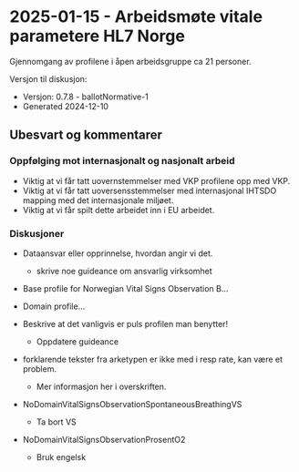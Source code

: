 # 2025-01-15 - Arbeidsmøte vitale parametere HL7 Norge

Gjennomgang av profilene i åpen arbeidsgruppe ca 21 personer.

Versjon til diskusjon:

* Versjon: 0.7.8 - ballotNormative-1
* Generated 2024-12-10

## Ubesvart og kommentarer

### Oppfølging mot internasjonalt og nasjonalt arbeid

* Viktig at vi får tatt uovernstemmelser med VKP profilene opp med VKP.
* Viktig at vi får tatt uoversensstemmelser med internasjonal IHTSDO mapping med det internasjonale miljøet.
* Viktig at vi får spilt dette arbeidet inn i EU arbeidet.

### Diskusjoner

* Dataansvar eller opprinnelse, hvordan angir vi det.
  * skrive noe guideance om ansvarlig virksomhet

* Base profile for Norwegian Vital Signs Observation B...
* Domain profile...

* Beskrive at det vanligvis er puls profilen man benytter!
  * Oppdatere guideance

* forklarende tekster fra arketypen er ikke med i resp rate, kan være et problem.
  * Mer informasjon her i overskriften.

* NoDomainVitalSignsObservationSpontaneousBreathingVS 
  * Ta bort VS

* NoDomainVitalSignsObservationProsentO2
  * Bruk engelsk
